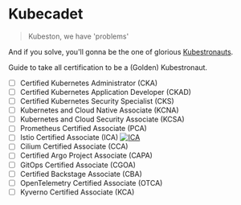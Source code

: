 # Kubecadet

> Kubeston, we have 'problems'

And if you solve, you'll gonna be the one of glorious [Kubestronauts](https://www.cncf.io/training/kubestronaut/).

Guide to take all certification to be a (Golden) Kubestronaut.

- [ ] Certified Kubernetes Administrator (CKA)
- [ ] Certified Kubernetes Application Developer (CKAD)
- [ ] Certified Kubernetes Security Specialist (CKS)
- [ ] Kubernetes and Cloud Native Associate (KCNA)
- [ ] Kubernetes and Cloud Security Associate (KCSA)
- [ ] Prometheus Certified Associate (PCA)
- [ ] Istio Certified Associate (ICA) [![ICA](https://img.shields.io/badge/ICA-Prep-4466BB.svg?logo=istio)](./ica/)
- [ ] Cilium Certified Associate (CCA)
- [ ] Certified Argo Project Associate (CAPA)
- [ ] GitOps Certified Associate (CGOA)
- [ ] Certified Backstage Associate (CBA)
- [ ] OpenTelemetry Certified Associate (OTCA)
- [ ] Kyverno Certified Associate (KCA)
